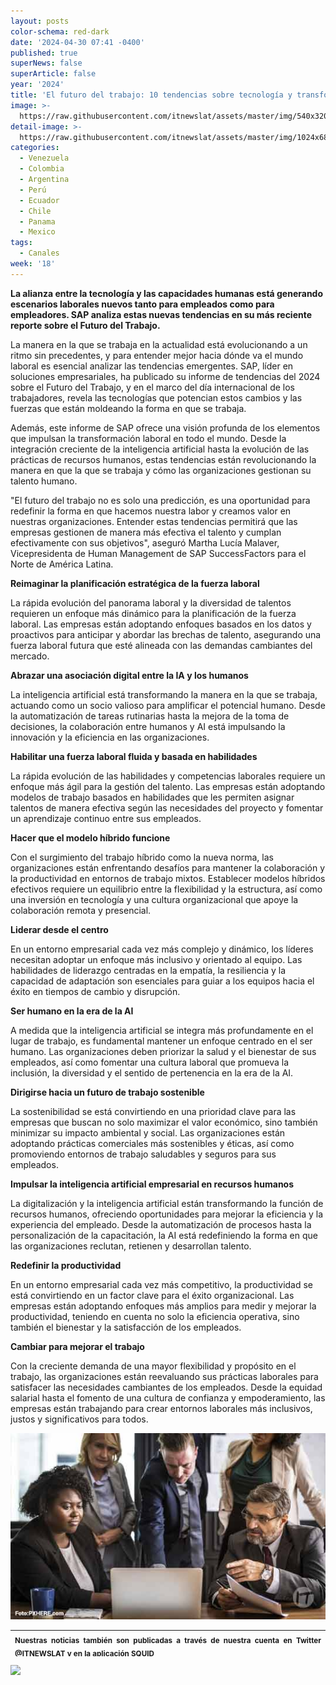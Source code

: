 ```yaml
---
layout: posts
color-schema: red-dark
date: '2024-04-30 07:41 -0400'
published: true
superNews: false
superArticle: false
year: '2024'
title: 'El futuro del trabajo: 10 tendencias sobre tecnología y transformación laboral'
image: >-
  https://raw.githubusercontent.com/itnewslat/assets/master/img/540x320/Trabajo-Equipo-p.jpg
detail-image: >-
  https://raw.githubusercontent.com/itnewslat/assets/master/img/1024x680/Trabajo-Equipo-g.jpg
categories:
  - Venezuela
  - Colombia
  - Argentina
  - Perú
  - Ecuador
  - Chile
  - Panama
  - Mexico
tags:
  - Canales
week: '18'
---
```

**La alianza entre la tecnología y las capacidades humanas está generando escenarios laborales nuevos tanto para empleados como para empleadores. SAP analiza estas nuevas tendencias en su más reciente reporte sobre el Futuro del Trabajo.**

La manera en la que se trabaja en la actualidad está evolucionando a un ritmo sin precedentes, y para entender mejor hacia dónde va el mundo laboral es esencial analizar las tendencias emergentes. SAP, líder en soluciones empresariales, ha publicado su informe de tendencias del 2024 sobre el Futuro del Trabajo, y en el marco del día internacional de los trabajadores, revela las tecnologías que potencian estos cambios y las fuerzas que están moldeando la forma en que se trabaja.

Además, este informe de SAP ofrece una visión profunda de los elementos que impulsan la transformación laboral en todo el mundo. Desde la integración creciente de la inteligencia artificial hasta la evolución de las prácticas de recursos humanos, estas tendencias están revolucionando la manera en que la que se trabaja y cómo las organizaciones gestionan su talento humano.

"El futuro del trabajo no es solo una predicción, es una oportunidad para redefinir la forma en que hacemos nuestra labor y creamos valor en nuestras organizaciones. Entender estas tendencias permitirá que las empresas gestionen de manera más efectiva el talento y cumplan efectivamente con sus objetivos", aseguró Martha Lucía Malaver, Vicepresidenta de Human Management de SAP SuccessFactors para el Norte de América Latina.

**Reimaginar la planificación estratégica de la fuerza laboral**

La rápida evolución del panorama laboral y la diversidad de talentos requieren un enfoque más dinámico para la planificación de la fuerza laboral. Las empresas están adoptando enfoques basados en los datos y proactivos para anticipar y abordar las brechas de talento, asegurando una fuerza laboral futura que esté alineada con las demandas cambiantes del mercado.

**Abrazar una asociación digital entre la IA y los humanos**

La inteligencia artificial está transformando la manera en la que se trabaja, actuando como un socio valioso para amplificar el potencial humano. Desde la automatización de tareas rutinarias hasta la mejora de la toma de decisiones, la colaboración entre humanos y AI está impulsando la innovación y la eficiencia en las organizaciones.

**Habilitar una fuerza laboral fluida y basada en habilidades**

La rápida evolución de las habilidades y competencias laborales requiere un enfoque más ágil para la gestión del talento. Las empresas están adoptando modelos de trabajo basados en habilidades que les permiten asignar talentos de manera efectiva según las necesidades del proyecto y fomentar un aprendizaje continuo entre sus empleados.

**Hacer que el modelo híbrido funcione**

Con el surgimiento del trabajo híbrido como la nueva norma, las organizaciones están enfrentando desafíos para mantener la colaboración y la productividad en entornos de trabajo mixtos. Establecer modelos híbridos efectivos requiere un equilibrio entre la flexibilidad y la estructura, así como una inversión en tecnología y una cultura organizacional que apoye la colaboración remota y presencial.

**Liderar desde el centro**

En un entorno empresarial cada vez más complejo y dinámico, los líderes necesitan adoptar un enfoque más inclusivo y orientado al equipo. Las habilidades de liderazgo centradas en la empatía, la resiliencia y la capacidad de adaptación son esenciales para guiar a los equipos hacia el éxito en tiempos de cambio y disrupción.

**Ser humano en la era de la AI**

A medida que la inteligencia artificial se integra más profundamente en el lugar de trabajo, es fundamental mantener un enfoque centrado en el ser humano. Las organizaciones deben priorizar la salud y el bienestar de sus empleados, así como fomentar una cultura laboral que promueva la inclusión, la diversidad y el sentido de pertenencia en la era de la AI.

**Dirigirse hacia un futuro de trabajo sostenible**

La sostenibilidad se está convirtiendo en una prioridad clave para las empresas que buscan no solo maximizar el valor económico, sino también minimizar su impacto ambiental y social. Las organizaciones están adoptando prácticas comerciales más sostenibles y éticas, así como promoviendo entornos de trabajo saludables y seguros para sus empleados.

**Impulsar la inteligencia artificial empresarial en recursos humanos**

La digitalización y la inteligencia artificial están transformando la función de recursos humanos, ofreciendo oportunidades para mejorar la eficiencia y la experiencia del empleado. Desde la automatización de procesos hasta la personalización de la capacitación, la AI está redefiniendo la forma en que las organizaciones reclutan, retienen y desarrollan talento.

**Redefinir la productividad**

En un entorno empresarial cada vez más competitivo, la productividad se está convirtiendo en un factor clave para el éxito organizacional. Las empresas están adoptando enfoques más amplios para medir y mejorar la productividad, teniendo en cuenta no solo la eficiencia operativa, sino también el bienestar y la satisfacción de los empleados.

**Cambiar para mejorar el trabajo**

Con la creciente demanda de una mayor flexibilidad y propósito en el trabajo, las organizaciones están reevaluando sus prácticas laborales para satisfacer las necesidades cambiantes de los empleados. Desde la equidad salarial hasta el fomento de una cultura de confianza y empoderamiento, las empresas están trabajando para crear entornos laborales más inclusivos, justos y significativos para todos.

![](https://raw.githubusercontent.com/itnewslat/assets/master/img/540x320/Trabajo-Equipo-p.jpg)

<table style="height: 42px;" width="569">
<tbody>
<tr>
<td style="text-align: justify;"><sub><strong>Nuestras noticias también son publicadas a través de nuestra cuenta en Twitter <a href="https://twitter.com/itnewslat?lang=es">@ITNEWSLAT</a> y en la aplicación <a href="https://squidapp.co/en/">SQUID</a></strong></sub></td>
</tr>
</tbody>
</table>

<img src="https://tracker.metricool.com/c3po.jpg?hash=56f88a41e39ab42c063cc51676587a04"/>
